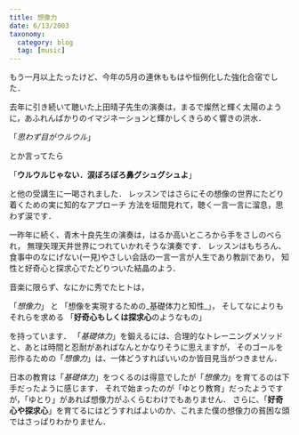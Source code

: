```yaml
---
title: 想像力
date: 6/13/2003
taxonomy:
  category: blog
  tag: [music]
---
```


もう一月以上たったけど、今年の5月の連休ももはや恒例化した強化合宿でした．

去年に引き続いて聴いた上田晴子先生の演奏は，まるで燦然と輝く太陽のよう
に，あふれんばかりのイマジネーションと輝かしくきらめく響きの洪水．
> 
「_思わず目がウルウル_」

とか言ってたら
> 
「**ウルウルじゃない．涙ぼろぼろ鼻グシュグシュよ**」

と他の受講生に一喝されました．
レッスンではさらにその想像の世界にたどり着くための実に知的なアプローチ
方法を垣間見れて，聴く一言一言に溜息，思わず涙です．

一昨年に続く、青木十良先生の演奏は，はるか高いところから手をさしのべられ，
無理矢理天井世界につれていかれそうな演奏です．
レッスンはもちろん、食事中のなにげない(一見)やさしい会話の一言一言が人生であり教訓であり，
知性と好奇心と探求心でたどりついた結晶のよう．

音楽に限らず、なにかに秀でたヒトは，
> 
「_想像力_」
と
「想像を実現するための_基礎体力と知性_」，
そしてなによりもそれらを求める
「**好奇心もしくは探求心**のようなもの」

を持っています．
「_基礎体力_」を鍛えるには、合理的なトレーニングメソッドと、あとは時間と忍耐があればなんとかなりそうに思えますが，
そのゴールを形作るための「_想像力_」は、一体どうすればいいのか皆目見当がつきません．

日本の教育は「_基礎体力_」をつくるのは得意でしたが「_想像力_」を育てるのは下手だったように感じます．
それで始まったのが「ゆとり教育」だったようですが，「ゆとり」があれば想像力がふくらむわけでもありません．
さらに、「**好奇心や探求心**」を育てるにはどうすればよいのか、これまた僕の想像力の貧困な頭ではさっぱりわかりません．